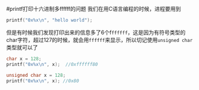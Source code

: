 #printf打印十六进制多ffffff的问题
我们在用C语言编程的时候，进程要用到
```c
printf("0x%x\n", "hello world");
```
但是有时候我们发现打印出来的信息多了6个f`ffffff`，这是因为有符号类型的char字符，超过127的时候，就会用`ffffff`来显示，所以切记使用`unsigned char`类型就可以了         
```c
char x = 128;
printf("0x%x\n", x);  //0xffffff80
```
```c
unsigned char x = 128;
printf("0x%x\n", x); //0x80
```

